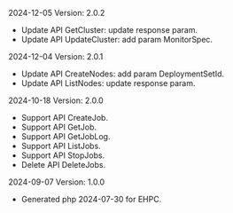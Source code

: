 2024-12-05 Version: 2.0.2
- Update API GetCluster: update response param.
- Update API UpdateCluster: add param MonitorSpec.


2024-12-04 Version: 2.0.1
- Update API CreateNodes: add param DeploymentSetId.
- Update API ListNodes: update response param.


2024-10-18 Version: 2.0.0
- Support API CreateJob.
- Support API GetJob.
- Support API GetJobLog.
- Support API ListJobs.
- Support API StopJobs.
- Delete API DeleteJobs.


2024-09-07 Version: 1.0.0
- Generated php 2024-07-30 for EHPC.


